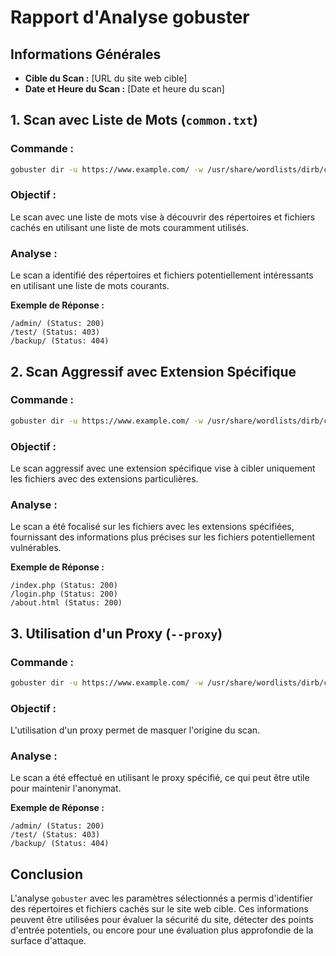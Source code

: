 

# Rapport d'Analyse gobuster

## Informations Générales
- **Cible du Scan :** [URL du site web cible]
- **Date et Heure du Scan :** [Date et heure du scan]

## 1. Scan avec Liste de Mots (`common.txt`)
### Commande :
```bash
gobuster dir -u https://www.example.com/ -w /usr/share/wordlists/dirb/common.txt
```
### Objectif :
Le scan avec une liste de mots vise à découvrir des répertoires et fichiers cachés en utilisant une liste de mots couramment utilisés.

### Analyse :
Le scan a identifié des répertoires et fichiers potentiellement intéressants en utilisant une liste de mots courants.

**Exemple de Réponse :**
```
/admin/ (Status: 200)
/test/ (Status: 403)
/backup/ (Status: 404)
```

## 2. Scan Aggressif avec Extension Spécifique
### Commande :
```bash
gobuster dir -u https://www.example.com/ -w /usr/share/wordlists/dirb/common.txt -x .php,.html
```
### Objectif :
Le scan aggressif avec une extension spécifique vise à cibler uniquement les fichiers avec des extensions particulières.

### Analyse :
Le scan a été focalisé sur les fichiers avec les extensions spécifiées, fournissant des informations plus précises sur les fichiers potentiellement vulnérables.

**Exemple de Réponse :**
```
/index.php (Status: 200)
/login.php (Status: 200)
/about.html (Status: 200)
```

## 3. Utilisation d'un Proxy (`--proxy`)
### Commande :
```bash
gobuster dir -u https://www.example.com/ -w /usr/share/wordlists/dirb/common.txt --proxy http://monproxy:port
```
### Objectif :
L'utilisation d'un proxy permet de masquer l'origine du scan.

### Analyse :
Le scan a été effectué en utilisant le proxy spécifié, ce qui peut être utile pour maintenir l'anonymat.

**Exemple de Réponse :**
```
/admin/ (Status: 200)
/test/ (Status: 403)
/backup/ (Status: 404)
```

## Conclusion
L'analyse `gobuster` avec les paramètres sélectionnés a permis d'identifier des répertoires et fichiers cachés sur le site web cible. Ces informations peuvent être utilisées pour évaluer la sécurité du site, détecter des points d'entrée potentiels, ou encore pour une évaluation plus approfondie de la surface d'attaque.
